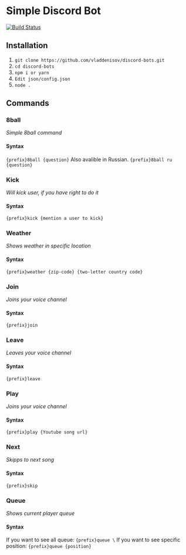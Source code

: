 # Simple Discord Bot 
[![Build Status](https://travis-ci.com/vladdenisov/discord-bots.svg?token=mzc4DcXac7sfAzMqR4pk&branch=master)](https://travis-ci.com/vladdenisov/discord-bots)
## Installation
1.  `git clone https://github.com/vladdenisov/discord-bots.git`
1.  `cd discord-bots`
1. `npm i or yarn`
1. `Edit json/config.json`
1. `node .`

## Commands
### 8ball 
*Simple 8ball command*
#### Syntax
`{prefix}8ball {question}`
Also avalible in Russian.
`{prefix}8ball ru {question}`
### Kick 
*Will kick user, if you have right to do it*
#### Syntax
`{prefix}kick {mention a user to kick}`
### Weather 
*Shows weather in specific location*
#### Syntax
`{prefix}weather {zip-code} {two-letter country code}`
### Join 
*Joins your voice channel*
#### Syntax
`{prefix}join`
### Leave 
*Leaves your voice channel*
#### Syntax
`{prefix}leave`
### Play 
*Joins your voice channel*
#### Syntax
`{prefix}play {Youtube song url}`
### Next 
*Skipps to next song*
#### Syntax
`{prefix}skip`
### Queue 
*Shows current player queue*
#### Syntax
If you want to see all queue: 
`{prefix}queue \`
If you want to see specific position: 
`{prefix}queue {position}`